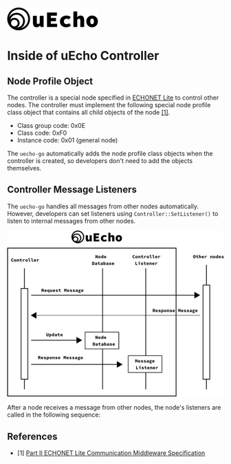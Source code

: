![logo](img/logo.png)

# Inside of uEcho Controller

## Node Profile Object

The controller is a special node specified in [ECHONET Lite][enet] to control other nodes. The controller must implement the following special node profile class object that contains all child objects of the node [\[1\]][enet-spec].

- Class group code: 0x0E
- Class code: 0xF0
- Instance code: 0x01 (general node)

The `uecho-go` automatically adds the node profile class objects when the controller is created, so developers don't need to add the objects themselves.

## Controller Message Listeners

The `uecho-go` handles all messages from other nodes automatically. However, developers can set listeners using `Controller::SetListener()` to listen to internal messages from other nodes. 

![Controller Observers](img/controller_msg_listener.png)

After a node receives a message from other nodes, the node's listeners are called in the following sequence:

## References

- \[1\] [Part II ECHONET Lite Communication Middleware Specification][enet-spec]

[enet]:http://echonet.jp/english/
[enet-spec]:http://www.echonet.gr.jp/english/spec/index.htm
